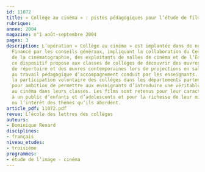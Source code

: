 ```yaml
---
id: 11072
title: « Collège au cinéma » : pistes pédagogiques pour l’étude de films en classe
rubrique: 
annee: 2004
magazine: n°1 août-septembre 2004
pages: 3
description: L’opération « Collège au cinéma » est implantée dans de nombreux départements.
  Financé par les conseils généraux, impliquant la collaboration du Centre national
  de la cinématographie, des exploitants de salles de cinéma et de l’Éducation nationale,
  ce dispositif propose aux classes de collèges de découvrir des œuvres cinématographiques
  de répertoire et des œuvres contemporaines lors de projections en salle et grâce
  au travail pédagogique d’accompagnement conduit par les enseignants. Il repose sur
  la participation volontaire des collèges dans les départements partenaires et a
  pour ambition de permettre aux enseignants d’introduire une véritable éducation
  au cinéma dans leurs classes. Les films sont retenus pour leur caractère accessible
  à un public d’enfants et d’adolescents et pour la richesse de leur mise en scène
  ou l’intérêt des thèmes qu’ils abordent.
article_pdf: 11072.pdf
revue: L’école des lettres des collèges
auteurs:
- Dominique Renard
disciplines:
- français
niveau_etudes:
- troisième
programmes:
- étude de l’image - cinéma
---
```

